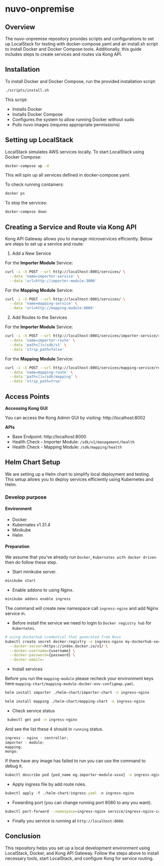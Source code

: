 # nuvo-onpremise

## Overview

The nuvo-onpremise repository provides scripts and configurations to set up LocalStack for testing with docker-compose.yaml and an install.sh script to install Docker and Docker Compose tools. Additionally, this guide includes steps to create services and routes via Kong API.

## Installation

To install Docker and Docker Compose, run the provided installation script:

```bash
./scripts/install.sh
```

This script:

- Installs Docker
- Installs Docker Compose
- Configures the system to allow running Docker without sudo
- Pulls nuvo images (requires appropriate permissions)

## Setting up LocalStack

LocalStack simulates AWS services locally. To start LocalStack using Docker Compose:

```bash
docker-compose up -d
```

This will spin up all services defined in docker-compose.yaml.

To check running containers:

```bash
docker ps
```

To stop the services:

```bash
docker-compose down
```

## Creating a Service and Route via Kong API

Kong API Gateway allows you to manage microservices efficiently. Below are steps to set up a service and route:

1. Add a New Service

For the **Importer Module** Service:

```bash
curl -i -X POST --url http://localhost:8001/services/ \
  --data 'name=importer-service' \
  --data 'url=http://importer-module:3000'
```

For the **Mapping Module** Service:

```bash
curl -i -X POST --url http://localhost:8001/services/ \
  --data 'name=mapping-service' \
  --data 'url=http://mapping-module:8000'
```

2. Add Routes to the Services

For the **Importer Module** Service:

```bash
curl -i -X POST --url http://localhost:8001/services/importer-service/routes \
  --data 'name=importer-route' \
  --data 'paths[]=/sdk/v1' \
  --data 'strip_path=false'
```

For the **Mapping Module** Service:

```bash
curl -i -X POST --url http://localhost:8001/services/mapping-service/routes \
  --data 'name=mapping-route' \
  --data 'paths[]=/sdk/mapping' \
  --data 'strip_path=true'
```

## Access Points

**Accessing Kong GUI**

You can access the Kong Admin GUI by visiting: http://localhost:8002

**APIs**

- Base Endpoint: http://localhost:8000
- Health Check - Importer Module: `/sdk/v1/management/health`
- Health Check - Mapping Module: `/sdk/mapping/health`

## Helm Chart Setup

We are setting up a Helm chart to simplify local deployment and testing. This setup allows you to deploy services efficiently using Kubernetes and Helm.

### Develop purpose

#### Environment

- Docker
- Kubernates v1.31.4
- Minikube
- Helm

#### Preparation

We assume that you've already run `Docker`, `Kubernates with docker driven` then do follow these step.

- Start minikube server.

```bash
minikube start
```

- Enable addons to using Nginx.

```bash
minikube addons enable ingress
```

The command will create new namespace call `ingress-nginx` and add Nginx service in.

- Before install the service we need to login to `Docker registry hub` for `Kubernates`.

```bash
# using dockerhub credential that generated from Nuvo
kubectl create secret docker-registry -n ingress-nginx my-dockerhub-secret \
  --docker-server=https://index.docker.io/v1/ \
  --docker-username={username} \
  --docker-password={password} \
  --docker-email=-
```

- Install services

Before you run the `mapping-module` please recheck your environment keys here `mapping-chart/mapping-module-docker-env-configmap.yaml`.

```bash
helm install importer ./helm-chart/importer-chart -n ingress-nginx

helm install mapping ./helm-chart/mapping-chart -n ingress-nginx
```

- Check service status

```bash
 kubectl get pod -n ingress-nginx
```

And see the list these 4 should in `running` status.

```js
ingress - nginx - controller;
importer - module;
mapping;
mongo;
```

If there have any image has failed to run you can use the command to debug it.

```bash
kubectl describe pod {pod_name eg.importer-module-xxxx} -n ingress-nginx
```

- Apply ingress file by add route rules.

```js
kubectl apply -f ./helm-chart/ingress.yaml -n ingress-nginx
```

- Fowarding port (you can change running port 8080 to any you want).

```bash
kubectl port-forward --namespace=ingress-nginx service/ingress-nginx-controller 8080:80
```

- Finally you service is running at `http://localhost:8080`.

## Conclusion

This repository helps you set up a local development environment using LocalStack, Docker, and Kong API Gateway. Follow the steps above to install necessary tools, start LocalStack, and configure Kong for service routing.

